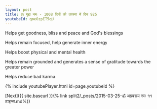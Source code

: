 ```yaml
---
layout: post
title: ॐ गुह्य नमः - 1008 दिनों की तपस्या में दिन 925
youtubeId: qoeOzpET5qU
---
```

 
 
Helps get goodness, bliss and peace and God's blessings
 
Helps remain focused, help generate inner energy 
 
Helps boost physical and mental health 
 
Helps remain grounded and generates a sense of gratitude towards the greater power 
 
Helps reduce bad karma
 
 
 
 


{% include youtubePlayer.html id=page.youtubeId %}
 
[Next]({{ site.baseurl }}{% link  split2/_posts/2015-03-25-ॐ अग्रवराय नमः ११ टाइम्स.md%})
 
